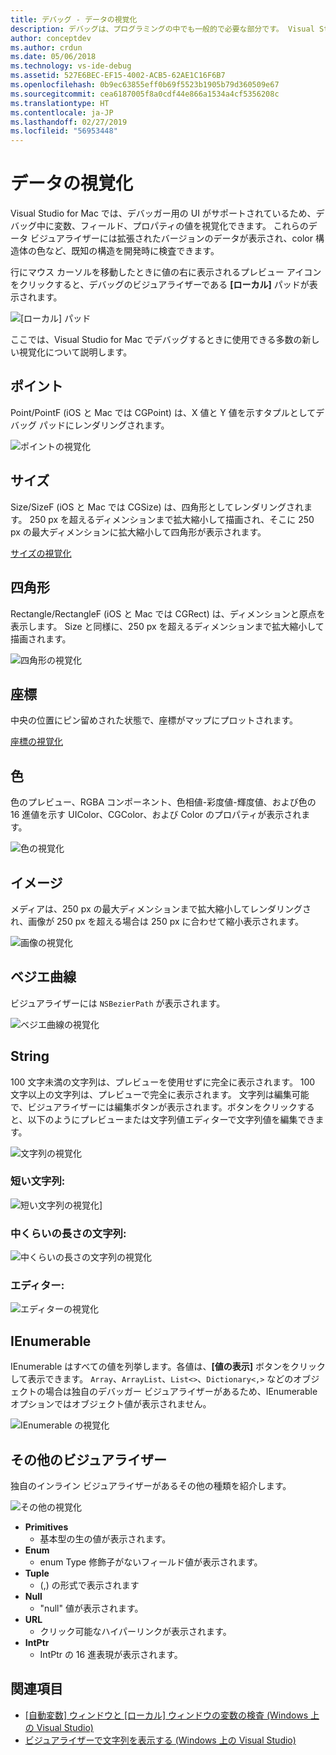 ```yaml
---
title: デバッグ - データの視覚化
description: デバッグは、プログラミングの中でも一般的で必要な部分です。 Visual Studio for Mac には、デバッグが簡単になる機能一式が備わっています。 この記事では、デバッガーでオブジェクトを検査するときに表示できるさまざまなデータの視覚化について説明します。
author: conceptdev
ms.author: crdun
ms.date: 05/06/2018
ms.technology: vs-ide-debug
ms.assetid: 527E6BEC-EF15-4002-ACB5-62AE1C16F6B7
ms.openlocfilehash: 0b9ec63855eff0b69f5523b1905b79d360509e67
ms.sourcegitcommit: cea6187005f8a0cdf44e866a1534a4cf5356208c
ms.translationtype: HT
ms.contentlocale: ja-JP
ms.lasthandoff: 02/27/2019
ms.locfileid: "56953448"
---
```

# <a name="data-visualizations"></a>データの視覚化

Visual Studio for Mac では、デバッガー用の UI がサポートされているため、デバッグ中に変数、フィールド、プロパティの値を視覚化できます。 これらのデータ ビジュアライザーには拡張されたバージョンのデータが表示され、color 構造体の色など、既知の構造を開発時に検査できます。

行にマウス カーソルを移動したときに値の右に表示されるプレビュー アイコンをクリックすると、デバッグのビジュアライザーである **[ローカル]** パッドが表示されます。

![[ローカル] パッド](media/data-visualizations-image9.png)

ここでは、Visual Studio for Mac でデバッグするときに使用できる多数の新しい視覚化について説明します。

## <a name="point"></a>ポイント
Point/PointF (iOS と Mac では CGPoint) は、X 値と Y 値を示すタプルとしてデバッグ パッドにレンダリングされます。

![ポイントの視覚化](media/data-visualizations-image10.png)

## <a name="size"></a>サイズ
Size/SizeF (iOS と Mac では CGSize) は、四角形としてレンダリングされます。 250 px を超えるディメンションまで拡大縮小して描画され、そこに 250 px の最大ディメンションに拡大縮小して四角形が表示されます。

[サイズの視覚化](media/data-visualizations-image11.png)

## <a name="rectangle"></a>四角形
Rectangle/RectangleF (iOS と Mac では CGRect) は、ディメンションと原点を表示します。 Size と同様に、250 px を超えるディメンションまで拡大縮小して描画されます。

![四角形の視覚化](media/data-visualizations-image12.png)

## <a name="coordinate"></a>座標
中央の位置にピン留めされた状態で、座標がマップにプロットされます。

[座標の視覚化](media/data-visualizations-image13.png)

## <a name="color"></a>色
色のプレビュー、RGBA コンポーネント、色相値-彩度値-輝度値、および色の 16 進値を示す UIColor、CGColor、および Color のプロパティが表示されます。

![色の視覚化](media/data-visualizations-image14.png)

## <a name="images"></a>イメージ

メディアは、250 px の最大ディメンションまで拡大縮小してレンダリングされ、画像が 250 px を超える場合は 250 px に合わせて縮小表示されます。

![画像の視覚化](media/data-visualizations-image15.png)

## <a name="bezier-curves"></a>ベジエ曲線

ビジュアライザーには `NSBezierPath` が表示されます。

![ベジエ曲線の視覚化](media/data-visualizations-image16.png)

## <a name="string"></a>String

100 文字未満の文字列は、プレビューを使用せずに完全に表示されます。 100 文字以上の文字列は、プレビューで完全に表示されます。 文字列は編集可能で、ビジュアライザーには編集ボタンが表示されます。ボタンをクリックすると、以下のようにプレビューまたは文字列値エディターで文字列値を編集できます。

![文字列の視覚化](media/data-visualizations-image17.png)

### <a name="small-strings"></a>短い文字列:
![短い文字列の視覚化](media/data-visualizations-image18.png)]

### <a name="medium-length-strings"></a>中くらいの長さの文字列:
![中くらいの長さの文字列の視覚化](media/data-visualizations-image19.png)

### <a name="editor"></a>エディター:

![エディターの視覚化](media/data-visualizations-image21.png)

## <a name="ienumerable"></a>IEnumerable

IEnumerable はすべての値を列挙します。各値は、**[値の表示]** ボタンをクリックして表示できます。 `Array`、`ArrayList`、`List<>`、`Dictionary<,>` などのオブジェクトの場合は独自のデバッガー ビジュアライザーがあるため、IEnumerable オプションではオブジェクト値が表示されません。

![IEnumerable の視覚化](media/data-visualizations-image22.png)

## <a name="other-visualizers"></a>その他のビジュアライザー

独自のインライン ビジュアライザーがあるその他の種類を紹介します。

![その他の視覚化](media/data-visualizations-image23.png)

* **Primitives**
  * 基本型の生の値が表示されます。
* **Enum**
  * enum Type 修飾子がないフィールド値が表示されます。
* **Tuple**
  * (,) の形式で表示されます
* **Null**
  * "null" 値が表示されます。
* **URL**
  * クリック可能なハイパーリンクが表示されます。
* **IntPtr**
  * IntPtr の 16 進表現が表示されます。

## <a name="see-also"></a>関連項目

- [[自動変数] ウィンドウと [ローカル] ウィンドウの変数の検査 (Windows 上の Visual Studio)](/visualstudio/debugger/autos-and-locals-windows)
- [ビジュアライザーで文字列を表示する (Windows 上の Visual Studio)](/visualstudio/debugger/string-visualizer-dialog-box)
